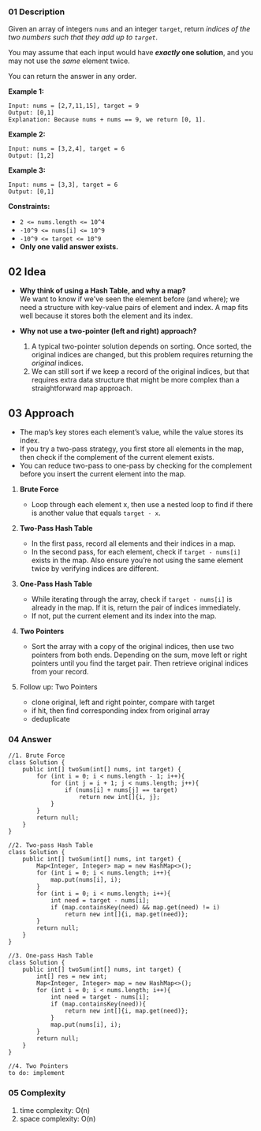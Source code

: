 ### 01 Description

Given an array of integers `nums` and an integer `target`, return *indices of the two numbers such that they add up to `target`*.

You may assume that each input would have ***exactly* one solution**, and you may not use the *same* element twice.

You can return the answer in any order.

**Example 1:**

```
Input: nums = [2,7,11,15], target = 9
Output: [0,1]
Explanation: Because nums + nums == 9, we return [0, 1].
```

**Example 2:**

```
Input: nums = [3,2,4], target = 6
Output: [1,2]
```

**Example 3:**

```
Input: nums = [3,3], target = 6
Output: [0,1]
```

**Constraints:**

- `2 <= nums.length <= 10^4`
- `-10^9 <= nums[i] <= 10^9`
- `-10^9 <= target <= 10^9`
- **Only one valid answer exists.**

## 02 Idea

- **Why think of using a Hash Table, and why a map?**  
  We want to know if we've seen the element before (and where); we need a structure with key-value pairs of element and index. A map fits well because it stores both the element and its index.

- **Why not use a two-pointer (left and right) approach?**
    1. A typical two-pointer solution depends on sorting. Once sorted, the original indices are changed, but this problem requires returning the *original* indices.
    2. We can still sort if we keep a record of the original indices, but that requires extra data structure that might be more complex than a straightforward map approach.

## 03 Approach

- The map’s key stores each element’s value, while the value stores its index.
- If you try a two-pass strategy, you first store all elements in the map, then check if the complement of the current element exists.
- You can reduce two-pass to one-pass by checking for the complement before you insert the current element into the map.


1. **Brute Force**
    - Loop through each element x, then use a nested loop to find if there is another value that equals `target - x`.

2. **Two-Pass Hash Table**
    - In the first pass, record all elements and their indices in a map.
    - In the second pass, for each element, check if `target - nums[i]` exists in the map. Also ensure you’re not using the same element twice by verifying indices are different.

3. **One-Pass Hash Table**
    - While iterating through the array, check if `target - nums[i]` is already in the map. If it is, return the pair of indices immediately.
    - If not, put the current element and its index into the map.

4. **Two Pointers**
    - Sort the array with a copy of the original indices, then use two pointers from both ends. Depending on the sum, move left or right pointers until you find the target pair. Then retrieve original indices from your record.

3. Follow up: Two Pointers
   - clone original, left and right pointer, compare with target
   - if hit, then find corresponding index from original array
   - deduplicate

### 04 Answer

```
//1. Brute Force
class Solution {
    public int[] twoSum(int[] nums, int target) {
        for (int i = 0; i < nums.length - 1; i++){
            for (int j = i + 1; j < nums.length; j++){
                if (nums[i] + nums[j] == target)
                    return new int[]{i, j};
            }
        }
        return null;
    }
}

//2. Two-pass Hash Table
class Solution {
    public int[] twoSum(int[] nums, int target) {
        Map<Integer, Integer> map = new HashMap<>();
        for (int i = 0; i < nums.length; i++){
            map.put(nums[i], i);
        }
        for (int i = 0; i < nums.length; i++){
            int need = target - nums[i];
            if (map.containsKey(need) && map.get(need) != i)
                return new int[]{i, map.get(need)};
        }
        return null;
    }
}

//3. One-pass Hash Table
class Solution {
    public int[] twoSum(int[] nums, int target) {
        int[] res = new int;
        Map<Integer, Integer> map = new HashMap<>();
        for (int i = 0; i < nums.length; i++){
            int need = target - nums[i];
            if (map.containsKey(need)){
                return new int[]{i, map.get(need)};
            }
            map.put(nums[i], i);
        }
        return null;
    }
}

//4. Two Pointers
to do: implement
```

### 05 Complexity
1. time complexity: O(n)
2. space complexity: O(n)
